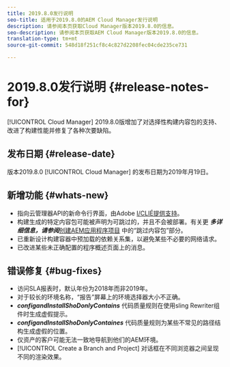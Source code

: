 ```yaml
---
title: 2019.8.0发行说明
seo-title: 适用于2019.8.0的AEM Cloud Manager发行说明
description: 请参阅本页获取Cloud Manager版本2019.8.0的信息。
seo-description: 请参阅本页获取AEM Cloud Manager版本2019.8.0的信息。
translation-type: tm+mt
source-git-commit: 548d18f251cf8c4c827d2208fec04cde235ce731

---
```


# 2019.8.0发行说明 {#release-notes-for}

[!UICONTROL Cloud Manager] 2019.8.0版增加了对选择性构建内容包的支持、改进了构建性能并修复了各种次要缺陷。

## 发布日期 {#release-date}

版本2019.8.0 [!UICONTROL Cloud Manager] 的发布日期为2019年月19日。

## 新增功能 {#whats-new}

* 指向云管理器API的新命令行界面，由Adobe [I/CLIÉ提供支持](https://github.com/adobe/aio-cli-plugin-cloudmanager)。
* 构建生成的特定内容包可能被声明为可跳过的，并且不会被部署。有关更 ***多详细信息，请参阅***[创建AEM应用程序项目](create-an-application-project.md) 中的“跳过内容包”部分。
* 已重新设计构建容器中预加载的依赖关系集，以避免某些不必要的网络请求。
* 已改进某些未正确配置的程序概述页面上的消息。

## 错误修复 {#bug-fixes}

* 访问SLA报表时，默认年份为2018年而非2019年。
* 对于较长的环境名称，“报告”屏幕上的环境选择器大小不正确。
* ***configandInstallShoDonlyContains*** 代码质量规则在使用sling Rewriter组件时生成虚假提示。
* ***configandInstallShoDonlyContaines*** 代码质量规则为某些不常见的路径结构生成虚假的位置。
* 仅资产的客户可能无法一致地导航到他们的AEM环境。
* [!UICONTROL Create a Branch and Project] 对话框在不同浏览器之间呈现不同的渲染效果。
